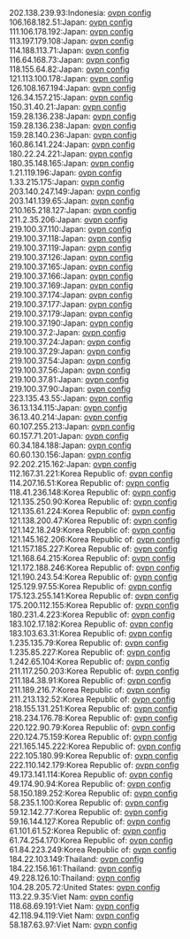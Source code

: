 202.138.239.93:Indonesia: [ovpn config](vpn/202_138_239_93.ovpn)  
106.168.182.51:Japan: [ovpn config](vpn/106_168_182_51.ovpn)  
111.106.178.192:Japan: [ovpn config](vpn/111_106_178_192.ovpn)  
113.197.179.108:Japan: [ovpn config](vpn/113_197_179_108.ovpn)  
114.188.113.71:Japan: [ovpn config](vpn/114_188_113_71.ovpn)  
116.64.168.73:Japan: [ovpn config](vpn/116_64_168_73.ovpn)  
118.155.64.82:Japan: [ovpn config](vpn/118_155_64_82.ovpn)  
121.113.100.178:Japan: [ovpn config](vpn/121_113_100_178.ovpn)  
126.108.167.194:Japan: [ovpn config](vpn/126_108_167_194.ovpn)  
126.34.157.215:Japan: [ovpn config](vpn/126_34_157_215.ovpn)  
150.31.40.21:Japan: [ovpn config](vpn/150_31_40_21.ovpn)  
159.28.136.238:Japan: [ovpn config](vpn/159_28_136_238.ovpn)  
159.28.136.238:Japan: [ovpn config](vpn/159_28_136_238.ovpn)  
159.28.140.236:Japan: [ovpn config](vpn/159_28_140_236.ovpn)  
160.86.141.224:Japan: [ovpn config](vpn/160_86_141_224.ovpn)  
180.22.24.221:Japan: [ovpn config](vpn/180_22_24_221.ovpn)  
180.35.148.165:Japan: [ovpn config](vpn/180_35_148_165.ovpn)  
1.21.119.196:Japan: [ovpn config](vpn/1_21_119_196.ovpn)  
1.33.215.175:Japan: [ovpn config](vpn/1_33_215_175.ovpn)  
203.140.247.149:Japan: [ovpn config](vpn/203_140_247_149.ovpn)  
203.141.139.65:Japan: [ovpn config](vpn/203_141_139_65.ovpn)  
210.165.218.127:Japan: [ovpn config](vpn/210_165_218_127.ovpn)  
211.2.35.206:Japan: [ovpn config](vpn/211_2_35_206.ovpn)  
219.100.37.110:Japan: [ovpn config](vpn/219_100_37_110.ovpn)  
219.100.37.118:Japan: [ovpn config](vpn/219_100_37_118.ovpn)  
219.100.37.119:Japan: [ovpn config](vpn/219_100_37_119.ovpn)  
219.100.37.126:Japan: [ovpn config](vpn/219_100_37_126.ovpn)  
219.100.37.165:Japan: [ovpn config](vpn/219_100_37_165.ovpn)  
219.100.37.166:Japan: [ovpn config](vpn/219_100_37_166.ovpn)  
219.100.37.169:Japan: [ovpn config](vpn/219_100_37_169.ovpn)  
219.100.37.174:Japan: [ovpn config](vpn/219_100_37_174.ovpn)  
219.100.37.177:Japan: [ovpn config](vpn/219_100_37_177.ovpn)  
219.100.37.179:Japan: [ovpn config](vpn/219_100_37_179.ovpn)  
219.100.37.190:Japan: [ovpn config](vpn/219_100_37_190.ovpn)  
219.100.37.2:Japan: [ovpn config](vpn/219_100_37_2.ovpn)  
219.100.37.24:Japan: [ovpn config](vpn/219_100_37_24.ovpn)  
219.100.37.29:Japan: [ovpn config](vpn/219_100_37_29.ovpn)  
219.100.37.54:Japan: [ovpn config](vpn/219_100_37_54.ovpn)  
219.100.37.56:Japan: [ovpn config](vpn/219_100_37_56.ovpn)  
219.100.37.81:Japan: [ovpn config](vpn/219_100_37_81.ovpn)  
219.100.37.90:Japan: [ovpn config](vpn/219_100_37_90.ovpn)  
223.135.43.55:Japan: [ovpn config](vpn/223_135_43_55.ovpn)  
36.13.134.115:Japan: [ovpn config](vpn/36_13_134_115.ovpn)  
36.13.40.214:Japan: [ovpn config](vpn/36_13_40_214.ovpn)  
60.107.255.213:Japan: [ovpn config](vpn/60_107_255_213.ovpn)  
60.157.71.201:Japan: [ovpn config](vpn/60_157_71_201.ovpn)  
60.34.184.188:Japan: [ovpn config](vpn/60_34_184_188.ovpn)  
60.60.130.156:Japan: [ovpn config](vpn/60_60_130_156.ovpn)  
92.202.215.162:Japan: [ovpn config](vpn/92_202_215_162.ovpn)  
112.167.31.221:Korea Republic of: [ovpn config](vpn/112_167_31_221.ovpn)  
114.207.16.51:Korea Republic of: [ovpn config](vpn/114_207_16_51.ovpn)  
118.41.236.148:Korea Republic of: [ovpn config](vpn/118_41_236_148.ovpn)  
121.135.250.90:Korea Republic of: [ovpn config](vpn/121_135_250_90.ovpn)  
121.135.61.224:Korea Republic of: [ovpn config](vpn/121_135_61_224.ovpn)  
121.138.200.47:Korea Republic of: [ovpn config](vpn/121_138_200_47.ovpn)  
121.142.18.249:Korea Republic of: [ovpn config](vpn/121_142_18_249.ovpn)  
121.145.162.206:Korea Republic of: [ovpn config](vpn/121_145_162_206.ovpn)  
121.157.185.227:Korea Republic of: [ovpn config](vpn/121_157_185_227.ovpn)  
121.168.64.215:Korea Republic of: [ovpn config](vpn/121_168_64_215.ovpn)  
121.172.188.246:Korea Republic of: [ovpn config](vpn/121_172_188_246.ovpn)  
121.190.243.54:Korea Republic of: [ovpn config](vpn/121_190_243_54.ovpn)  
125.129.97.55:Korea Republic of: [ovpn config](vpn/125_129_97_55.ovpn)  
175.123.255.141:Korea Republic of: [ovpn config](vpn/175_123_255_141.ovpn)  
175.200.112.155:Korea Republic of: [ovpn config](vpn/175_200_112_155.ovpn)  
180.231.4.223:Korea Republic of: [ovpn config](vpn/180_231_4_223.ovpn)  
183.102.17.182:Korea Republic of: [ovpn config](vpn/183_102_17_182.ovpn)  
183.103.63.31:Korea Republic of: [ovpn config](vpn/183_103_63_31.ovpn)  
1.235.135.79:Korea Republic of: [ovpn config](vpn/1_235_135_79.ovpn)  
1.235.85.227:Korea Republic of: [ovpn config](vpn/1_235_85_227.ovpn)  
1.242.65.104:Korea Republic of: [ovpn config](vpn/1_242_65_104.ovpn)  
211.117.250.203:Korea Republic of: [ovpn config](vpn/211_117_250_203.ovpn)  
211.184.38.91:Korea Republic of: [ovpn config](vpn/211_184_38_91.ovpn)  
211.189.216.7:Korea Republic of: [ovpn config](vpn/211_189_216_7.ovpn)  
211.213.132.52:Korea Republic of: [ovpn config](vpn/211_213_132_52.ovpn)  
218.155.131.251:Korea Republic of: [ovpn config](vpn/218_155_131_251.ovpn)  
218.234.176.78:Korea Republic of: [ovpn config](vpn/218_234_176_78.ovpn)  
220.122.90.79:Korea Republic of: [ovpn config](vpn/220_122_90_79.ovpn)  
220.124.75.159:Korea Republic of: [ovpn config](vpn/220_124_75_159.ovpn)  
221.165.145.222:Korea Republic of: [ovpn config](vpn/221_165_145_222.ovpn)  
222.105.180.99:Korea Republic of: [ovpn config](vpn/222_105_180_99.ovpn)  
222.110.142.179:Korea Republic of: [ovpn config](vpn/222_110_142_179.ovpn)  
49.173.141.114:Korea Republic of: [ovpn config](vpn/49_173_141_114.ovpn)  
49.174.90.94:Korea Republic of: [ovpn config](vpn/49_174_90_94.ovpn)  
58.150.189.252:Korea Republic of: [ovpn config](vpn/58_150_189_252.ovpn)  
58.235.1.100:Korea Republic of: [ovpn config](vpn/58_235_1_100.ovpn)  
59.12.142.77:Korea Republic of: [ovpn config](vpn/59_12_142_77.ovpn)  
59.16.144.127:Korea Republic of: [ovpn config](vpn/59_16_144_127.ovpn)  
61.101.61.52:Korea Republic of: [ovpn config](vpn/61_101_61_52.ovpn)  
61.74.254.170:Korea Republic of: [ovpn config](vpn/61_74_254_170.ovpn)  
61.84.223.249:Korea Republic of: [ovpn config](vpn/61_84_223_249.ovpn)  
184.22.103.149:Thailand: [ovpn config](vpn/184_22_103_149.ovpn)  
184.22.156.161:Thailand: [ovpn config](vpn/184_22_156_161.ovpn)  
49.228.126.10:Thailand: [ovpn config](vpn/49_228_126_10.ovpn)  
104.28.205.72:United States: [ovpn config](vpn/104_28_205_72.ovpn)  
113.22.9.35:Viet Nam: [ovpn config](vpn/113_22_9_35.ovpn)  
118.68.69.191:Viet Nam: [ovpn config](vpn/118_68_69_191.ovpn)  
42.118.94.119:Viet Nam: [ovpn config](vpn/42_118_94_119.ovpn)  
58.187.63.97:Viet Nam: [ovpn config](vpn/58_187_63_97.ovpn)  
